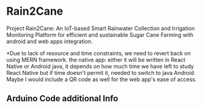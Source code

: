# Rain2Cane
Project Rain2Cane: An IoT-based Smart Rainwater Collection and Irrigation Monitoring Platform for efficient and sustainable Sugar Cane Farming with android and web apps integration.

*Due to lack of resource and time constraints, we need to revert back on using MERN framework. the native app: either it will be written in React Native or Android java, it depends on how much time we have left to study React Native but if time doesn't permit it, needed to switch to java Android. Maybe I would include a QR code as well for the web app's ease of access.

## Arduino Code additional Info
